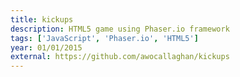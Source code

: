 ```yaml
---
title: kickups
description: HTML5 game using Phaser.io framework
tags: ['JavaScript', 'Phaser.io', 'HTML5']
year: 01/01/2015
external: https://github.com/awocallaghan/kickups
---
```

